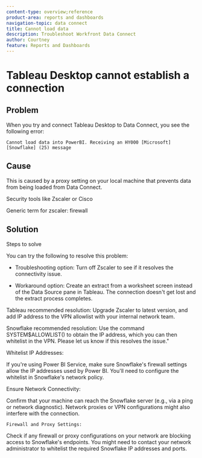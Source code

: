 ```yaml
---
content-type: overview;reference
product-area: reports and dashboards
navigation-topic: data connect
title: Cannot load data
description: Troubleshoot Workfront Data Connect
author: Courtney
feature: Reports and Dashboards
---
```


# Tableau Desktop cannot establish a connection

## Problem

When you try and connect Tableau Desktop to Data Connect, you see the following error:

`Cannot load data into PowerBI. Receiving an HY000 [Microsoft][Snowflake] (25) message`

## Cause

This is caused by a proxy setting on your local machine that prevents data from being loaded from Data Connect.

Security tools like Zscaler or Cisco

Generic term for zscaler: firewall 

## Solution

Steps to solve

You can try the following to resolve this problem:

* Troubleshooting option: Turn off Zscaler to see if it resolves the connectivity issue.

* Workaround option: Create an extract from a worksheet screen instead of the Data Source pane in Tableau. The connection doesn't get lost and the extract process completes.

Tableau recommended resolution: Upgrade Zscaler to latest version, and add IP address to the VPN allowlist with your internal network team.

Snowflake recommended resolution: Use the command SYSTEM$ALLOWLIST() to obtain the IP address, which you can then whitelist in the VPN. Please let us know if this resolves the issue."





Whitelist IP Addresses:

If you're using Power BI Service, make sure Snowflake's firewall settings allow the IP addresses used by Power BI. You'll need to configure the whitelist in Snowflake's network policy.

Ensure Network Connectivity:

Confirm that your machine can reach the Snowflake server (e.g., via a ping or network diagnostic). Network proxies or VPN configurations might also interfere with the connection.

    Firewall and Proxy Settings:

Check if any firewall or proxy configurations on your network are blocking access to Snowflake's endpoints. You might need to contact your network administrator to whitelist the required Snowflake IP addresses and ports.